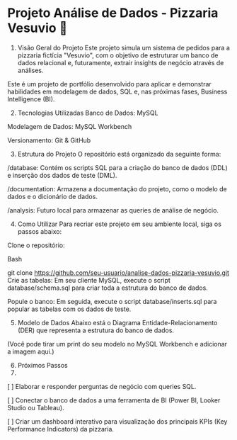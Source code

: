 # Projeto Análise de Dados - Pizzaria Vesuvio 🍕

1. Visão Geral do Projeto
Este projeto simula um sistema de pedidos para a pizzaria fictícia "Vesuvio", com o objetivo de estruturar um banco de dados relacional e, futuramente, extrair insights de negócio através de análises.

Este é um projeto de portfólio desenvolvido para aplicar e demonstrar habilidades em modelagem de dados, SQL e, nas próximas fases, Business Intelligence (BI).

2. Tecnologias Utilizadas
Banco de Dados: MySQL

Modelagem de Dados: MySQL Workbench

Versionamento: Git & GitHub

3. Estrutura do Projeto
O repositório está organizado da seguinte forma:

/database: Contém os scripts SQL para a criação do banco de dados (DDL) e inserção dos dados de teste (DML).

/documentation: Armazena a documentação do projeto, como o modelo de dados e o dicionário de dados.

/analysis: Futuro local para armazenar as queries de análise de negócio.

4. Como Utilizar
Para recriar este projeto em seu ambiente local, siga os passos abaixo:

Clone o repositório:

Bash

git clone https://github.com/seu-usuario/analise-dados-pizzaria-vesuvio.git
Crie as tabelas: Em seu cliente MySQL, execute o script database/schema.sql para criar toda a estrutura do banco de dados.

Popule o banco: Em seguida, execute o script database/inserts.sql para popular as tabelas com os dados de teste.

5. Modelo de Dados
Abaixo está o Diagrama Entidade-Relacionamento (DER) que representa a estrutura do banco de dados.

(Você pode tirar um print do seu modelo no MySQL Workbench e adicionar a imagem aqui.)

6. Próximos Passos
7. 
[ ] Elaborar e responder perguntas de negócio com queries SQL.

[ ] Conectar o banco de dados a uma ferramenta de BI (Power BI, Looker Studio ou Tableau).

[ ] Criar um dashboard interativo para visualização dos principais KPIs (Key Performance Indicators) da pizzaria.

